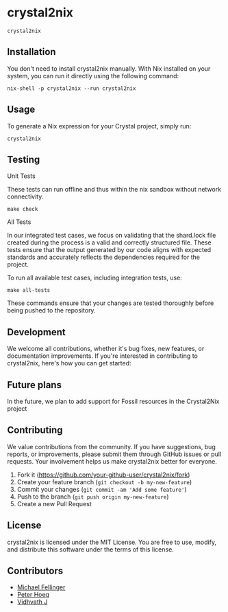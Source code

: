 # crystal2nix

`crystal2nix` 

## Installation

You don't need to install crystal2nix manually. With Nix installed on your system, you can run it directly using the following command:

`nix-shell -p crystal2nix --run crystal2nix`

## Usage

To generate a Nix expression for your Crystal project, simply run:

`crystal2nix`

## Testing

Unit Tests

These tests can  run offline and thus within the nix sandbox without network connectivity.


`make check`

All Tests

In our integrated test cases, we focus on validating that the shard.lock file created during the process is a valid and correctly structured file. These tests ensure that the output generated by our code aligns with expected standards and accurately reflects the dependencies required for the project. 

To run all available test cases, including integration tests, use:

`make all-tests`

These commands ensure that your changes are tested thoroughly before being pushed to the repository.


## Development

We welcome all contributions, whether it's bug fixes, new features, or documentation improvements. If you're interested in contributing to crystal2nix, here's how you can get started:

## Future plans 

In the future, we plan to add support for Fossil resources in the Crystal2Nix project

## Contributing

We value contributions from the community. If you have suggestions, bug reports, or improvements, please submit them through GitHub issues or pull requests. Your involvement helps us make crystal2nix better for everyone.

1. Fork it (<https://github.com/your-github-user/crystal2nix/fork>)
2. Create your feature branch (`git checkout -b my-new-feature`)
3. Commit your changes (`git commit -am 'Add some feature'`)
4. Push to the branch (`git push origin my-new-feature`)
5. Create a new Pull Request

## License

crystal2nix is licensed under the MIT License. You are free to use, modify, and distribute this software under the terms of this license.

## Contributors


- [Michael Fellinger](https://github.com/manveru)
- [Peter Hoeg](https://github.com/peterhoeg)
- [Vidhvath J](https://github.com/vidhvath28)

